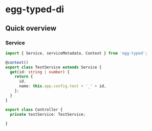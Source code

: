 # egg-typed-di

## Quick overview


### Service
```ts
import { Service, serviceMetadata, Context } from 'egg-typed';

@context()
export class TestService extends Service {
  get(id: string | number) {
    return {
      id,
      name: this.app.config.test + '_' + id,
    };
  }
}

export class Controller {
  private testService: TestService;
  
}
```
